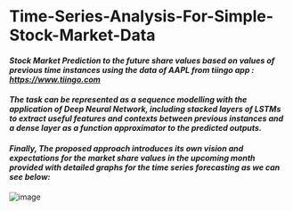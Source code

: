 # Time-Series-Analysis-For-Simple-Stock-Market-Data
#### *Stock Market Prediction to the future share values based on values of previous time instances using the data of AAPL from tiingo app : https://www.tiingo.com*

#### *The task can be represented as a sequence modelling with the application of Deep Neural Network, including stacked layers of LSTMs to extract useful features and contexts between previous instances and a dense layer as a function approximator to the predicted outputs.*

#### *Finally, The proposed approach introduces its own vision and expectations for the market share values in the upcoming month provided with detailed graphs for the time series forecasting as we can see below:*

![image](https://user-images.githubusercontent.com/75932105/208234273-2ccfd536-7232-4ff5-bce3-b3db0b4c7a02.png)

